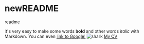 # newREADME
readme


It's very easy to make some words **bold** and other words *italic* with Markdown. You can even [link to Google!](http://google.com)
![shark](https://i.redd.it/2chc4eedsrwz.jpg)
[My CV](https://github.com/Tjizzer/newREADME/blob/master/CV_TN_Dalderup.pdf)
